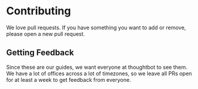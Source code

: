 # Contributing

We love pull requests. If you have something you want to add or remove, please
open a new pull request.

## Getting Feedback

Since these are our guides, we want everyone at thoughtbot to see them. We have
a lot of offices across a lot of timezones, so we leave all PRs open for at
least a week to get feedback from everyone.
